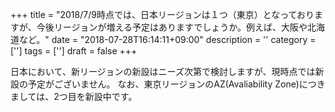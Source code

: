 +++
title = "2018/7/9時点では、日本リージョンは１つ（東京）となっておりますが、今後リージョンが増える予定はありますでしょうか。例えば、大阪や北海道など。"
date = "2018-07-28T16:14:11+09:00"
description = ''
category = ['']
tags = ['']
draft = false
+++

日本において、新リージョンの新設はニーズ次第で検討しますが、現時点では新設の予定がございません。
なお、東京リージョンのAZ(Avaliability Zone)につきましては、2つ目を新設中です。
